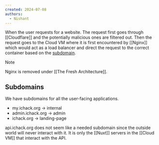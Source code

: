 ```yaml
---
created: 2024-07-08
authors:
  - Nishant
---
```

When the user requests for a website. The request first goes through [[Cloudflare]] and the potentially malicious ones are filtered out. Then the request goes to the Cloud VM where it is first encountered by [[Nginx]] which would act as a load balancer and direct the request to the correct container based on the [subdomain](#subdomains).

> [!note]
> Nginx is removed under [[The Fresh Architecture]]. 

## Subdomains

We have subdomains for all the user-facing applications. 
- my.ichack.org -> internal
- admin.ichack.org -> admin
- ichack.org -> landing-page

api.ichack.org does not seem like a needed subdomain since the outside world will never interact with it. It is only the [[Nuxt]] servers in the [[Cloud VM]] that interact with the API.